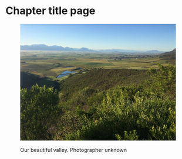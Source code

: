 # Chapter title page

<figure><img src="../.gitbook/assets/-130-191 (1).jpg" alt=""><figcaption><p>Our beautiful valley. Photographer unknown</p></figcaption></figure>
